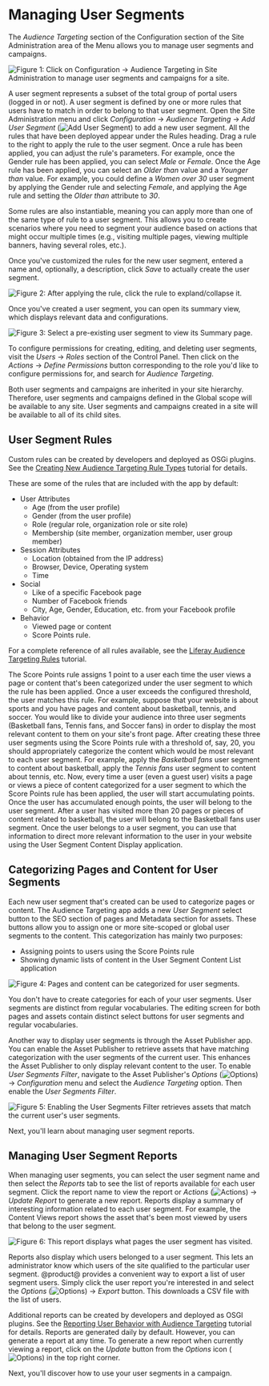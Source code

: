 # Managing User Segments [](id=managing-user-segments)

The *Audience Targeting* section of the Configuration section of the Site
Administration area of the Menu allows you to manage user segments and
campaigns.

![Figure 1: Click on *Configuration* &rarr; *Audience Targeting* in Site Administration to manage user segments and campaigns for a site.](../../images-dxp/audience-targeting-admin.png)

A user segment represents a subset of the total group of portal users (logged in
or not). A user segment is defined by one or more rules that users have to match
in order to belong to that user segment. Open the Site Administration menu and
click *Configuration* &rarr; *Audience Targeting* &rarr; *Add User Segment*
(![Add User Segment](../../images-dxp/icon-add.png)) to add a new user segment.
All the rules that have been deployed appear under the Rules heading. Drag a
rule to the right to apply the rule to the user segment. Once a rule has been
applied, you can adjust the rule's parameters. For example, once the Gender rule
has been applied, you can select *Male* or *Female*. Once the Age rule has been
applied, you can select an *Older than* value and a *Younger than* value. For
example, you could define a *Women over 30* user segment by applying the Gender
rule and selecting *Female*, and applying the Age rule and setting the *Older
than* attribute to *30*.

Some rules are also instantiable, meaning you can apply more than one of the
same type of rule to a user segment. This allows you to create scenarios where
you need to segment your audience based on actions that might occur multiple
times (e.g., visiting multiple pages, viewing multiple banners, having several
roles, etc.).

Once you've customized the rules for the new user segment, entered a name and,
optionally, a description, click *Save* to actually create the user segment.

![Figure 2: After applying the rule, click the rule to expland/collapse it.](../../images-dxp/audience-targeting-rules.png)

Once you've created a user segment, you can open its summary view, which
displays relevant data and configurations.

![Figure 3: Select a pre-existing user segment to view its Summary page.](../../images-dxp/user-segment-summary.png)

To configure permissions for creating, editing, and deleting user segments,
visit the *Users* &rarr; *Roles* section of the Control Panel. Then click on the
*Actions* &rarr; *Define Permissions* button corresponding to the role you'd
like to configure permissions for, and search for *Audience Targeting*.

Both user segments and campaigns are inherited in your site hierarchy.
Therefore, user segments and campaigns defined in the Global scope will be
available to any site. User segments and campaigns created in a site will be
available to all of its child sites.

## User Segment Rules [](id=user-segment-rules)

Custom rules can be created by developers and deployed as OSGi plugins. See the
[Creating New Audience Targeting Rule Types](/develop/tutorials/-/knowledge_base/6-2/creating-new-audience-targeting-rule-types)
tutorial for details.

<!-- Update tutorial above, when available. -Cody -->
 
These are some of the rules that are included with the app by default:

- User Attributes
    - Age (from the user profile)
    - Gender (from the user profile)
    - Role (regular role, organization role or site role)
    - Membership (site member, organization member, user group member)
- Session Attributes
    - Location (obtained from the IP address)
    - Browser, Device, Operating system
    - Time
- Social
    - Like of a specific Facebook page
    - Number of Facebook friends
    - City, Age, Gender, Education, etc. from your Facebook profile
- Behavior
    - Viewed page or content
    - Score Points rule.

For a complete reference of all rules available, see the
[Liferay Audience Targeting Rules](/develop/tutorials/-/knowledge_base/7-0/liferay-audience-targeting-rules)
tutorial.

The Score Points rule assigns 1 point to a user each time the user views a page
or content that's been categorized under the user segment to which the rule has
been applied. Once a user exceeds the configured threshold, the user matches
this rule. For example, suppose that your website is about sports and you have
pages and content about basketball, tennis, and soccer. You would like to divide
your audience into three user segments (Basketball fans, Tennis fans, and Soccer
fans) in order to display the most relevant content to them on your site's front
page. After creating these three user segments using the Score Points rule with
a threshold of, say, 20, you should appropriately categorize the content which
would be most relevant to each user segment. For example, apply the *Basketball
fans* user segment to content about basketball, apply the *Tennis fans* user
segment to content about tennis, etc. Now, every time a user (even a guest user)
visits a page or views a piece of content categorized for a user segment to
which the Score Points rule has been applied, the user will start accumulating
points. Once the user has accumulated enough points, the user will belong to the
user segment. After a user has visited more than 20 pages or pieces of content
related to basketball, the user will belong to the Basketball fans user segment.
Once the user belongs to a user segment, you can use that information to direct
more relevant information to the user in your website using the User Segment
Content Display application.

## Categorizing Pages and Content for User Segments [](id=categorizing-pages-and-content-for-user-segments)

Each new user segment that's created can be used to categorize pages or content.
The Audience Targeting app adds a new *User Segment* select button to the SEO
section of pages and Metadata section for assets. These buttons allow you to
assign one or more site-scoped or global user segments to the content. This
categorization has mainly two purposes:

- Assigning points to users using the Score Points rule
- Showing dynamic lists of content in the User Segment Content List application

![Figure 4: Pages and content can be categorized for user segments.](../../images-dxp/audience-targeting-categorization.png)

You don't have to create categories for each of your user segments. User
segments are distinct from regular vocabularies. The editing screen for both
pages and assets contain distinct select buttons for user segments and regular
vocabularies.

Another way to display user segments is through the Asset Publisher app. You can
enable the Asset Publisher to retrieve assets that have matching categorization
with the user segments of the current user. This enhances the Asset Publisher to
only display relevant content to the user. To enable *User Segments Filter*,
navigate to the Asset Publisher's *Options*
(![Options](../../images-dxp/icon-app-options.png)) &rarr; *Configuration* menu
and select the *Audience Targeting* option. Then enable the *User Segments
Filter*.

![Figure 5: Enabling the User Segments Filter retrieves assets that match the current user's user segments.](../../images-dxp/audience-targeting-asset-publisher-filtering.png)

Next, you'll learn about managing user segment reports.

## Managing User Segment Reports [](id=managing-user-segment-reports)

When managing user segments, you can select the user segment name and then
select the *Reports* tab to see the list of reports available for each user
segment. Click the report name to view the report or *Actions*
(![Actions](../../images-dxp/icon-actions.png)) &rarr; *Update Report* to
generate a new report. Reports display a summary of interesting information
related to each user segment. For example, the Content Views report shows the
asset that's been most viewed by users that belong to the user segment.

![Figure 6: This report displays what pages the user segment has visited.](../../images-dxp/audience-targeting-user-segment-report.png)

Reports also display which users belonged to a user segment. This lets an
administrator know which users of the site qualified to the particular user
segment. @product@ provides a convenient way to export a list of user segment
users. Simply click the user report you're interested in and select the
*Options* (![Options](../../images-dxp/icon-options.png)) &rarr; *Export*
button. This downloads a CSV file with the list of users.

Additional reports can be created by developers and deployed as OSGI plugins.
See the [Reporting User Behavior with Audience Targeting](/develop/tutorials/-/knowledge_base/6-2/reporting-user-behavior-with-audience-targeting)
tutorial for details. Reports are generated daily by default. However, you can
generate a report at any time. To generate a new report when currently viewing a
report, click on the *Update* button from the *Options* icon 
(![Options](../../images-dxp/icon-options.png)) in the top right corner.

Next, you'll discover how to use your user segments in a campaign.
